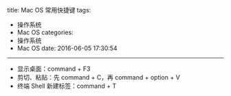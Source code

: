 title: Mac OS 常用快捷键
tags:
  - 操作系统
  - Mac OS
categories:
  - 操作系统
  - Mac OS
date: 2016-06-05 17:30:54
---


- 显示桌面：command + F3
- 剪切、粘贴：先 command + C，再 command + option + V
- 终端 Shell 新建标签：command + T
